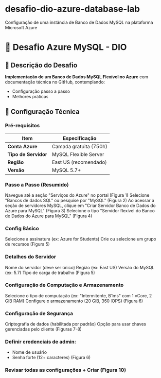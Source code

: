 # desafio-dio-azure-database-lab
Configuração de uma instância de Banco de Dados MySQL na plataforma Microsoft Azure

# 🚀 Desafio Azure MySQL - DIO

## 📝 Descrição do Desafio
**Implementação de um Banco de Dados MySQL Flexível no Azure** com documentação técnica no GitHub, contemplando:

- Configuração passo a passo
- Melhores práticas

## 🔧 Configuração Técnica

### Pré-requisitos
| Item | Especificação |
|------|--------------|
| **Conta Azure** | Camada gratuita (750h) |
| **Tipo de Servidor** | MySQL Flexible Server |
| **Região** | East US (recomendado) |
| **Versão** | MySQL 5.7+ |

### Passo a Passo (Resumido)
Navegue até a seção "Serviços do Azure" no portal (Figura 1)
Selecione "Bancos de dados SQL" ou pesquise por "MySQL" (Figura 2)
Ao acessar a seção de servidores MySQL, clique em "Criar Servidor Banco de Dados do Azure para MySQL" (Figura 3)
Selecione o tipo "Servidor flexível do Banco de Dados do Azure para MySQL" (Figura 4)
### Config Básico
Selecione a assinatura (ex: Azure for Students)
Crie ou selecione um grupo de recursos (Figura 5)
### Detalhes do Servidor
Nome do servidor (deve ser único)
Região (ex: East US)
Versão do MySQL (ex: 5.7)
Tipo de carga de trabalho (Figura 5)
### Configuração de Computação e Armazenamento
Selecione o tipo de computação (ex: "Intermitente, B1ms" com 1 vCore, 2 GiB RAM)
Configure o armazenamento (20 GiB, 360 IOPS) (Figura 6)
### Configuração de Segurança
Criptografia de dados (habilitada por padrão)
Opção para usar chaves gerenciadas pelo cliente (Figuras 7-8)
### Definir credenciais de admin:
   - Nome de usuário
   - Senha forte (12+ caracteres)  (Figura 6)
### Revisar todas as configurações + Criar  (Figura 10)
